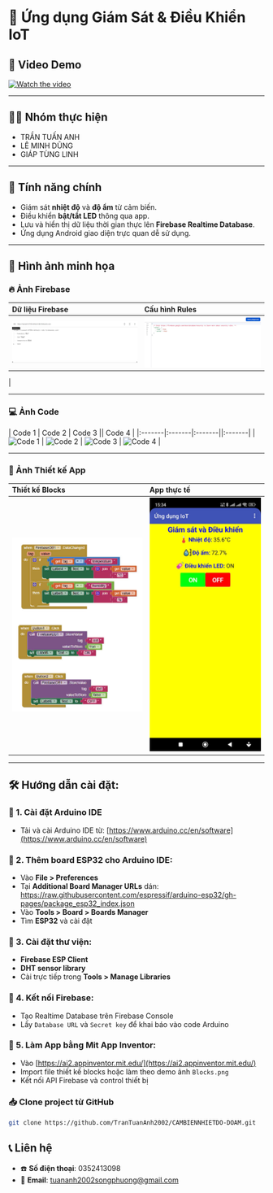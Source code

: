 
# 📱 Ứng dụng Giám Sát & Điều Khiển IoT

## 🎥 Video Demo

[![Watch the video](https://img.youtube.com/vi/WhR6thEL0Lo/hqdefault.jpg)](https://www.youtube.com/watch?v=WhR6thEL0Lo)


---

## 👨‍💻 Nhóm thực hiện

- TRẦN TUẤN ANH  
- LÊ MINH DŨNG  
- GIÁP TÙNG LINH

---

## 📌 Tính năng chính

- Giám sát **nhiệt độ** và **độ ẩm** từ cảm biến.
- Điều khiển **bật/tắt LED** thông qua app.
- Lưu và hiển thị dữ liệu thời gian thực lên **Firebase Realtime Database**.
- Ứng dụng Android giao diện trực quan dễ sử dụng.

---

## 📸 Hình ảnh minh họa

### 🔥 Ảnh Firebase
| Dữ liệu Firebase | Cấu hình Rules |
|:----------------|:---------------|
| ![Firebase Data](https://raw.githubusercontent.com/TranTuanAnh2002/CAMBIENNHIETDO-DOAM/main/dữ%20liệu%20firebase.jpg) | ![Firebase Rules](https://raw.githubusercontent.com/TranTuanAnh2002/CAMBIENNHIETDO-DOAM/main/dữ%20liệu%20rules.jpg) |
 |

---

### 💻 Ảnh Code
| Code 1 | Code 2 | Code 3 || Code 4 |
|:-------|:-------|:-------||:-------|
| ![Code 1](https://raw.githubusercontent.com/TranTuanAnh2002/CAMBIENNHIETDO-DOAM/main/ảnh%20code1.jpg) | ![Code 2](https://raw.githubusercontent.com/TranTuanAnh2002/CAMBIENNHIETDO-DOAM/main/ảnh%20code2.jpg) | ![Code 3](https://raw.githubusercontent.com/TranTuanAnh2002/CAMBIENNHIETDO-DOAM/main/ảnh%20code3.jpg) | ![Code 4](https://raw.githubusercontent.com/TranTuanAnh2002/CAMBIENNHIETDO-DOAM/main/ảnh%20code4.jpg) |

---

### 📱 Ảnh Thiết kế App
| Thiết kế Blocks |  App thực tế |
|:----------------|:------------|
| ![Blocks](https://raw.githubusercontent.com/TranTuanAnh2002/CAMBIENNHIETDO-DOAM/main/ảnh%20thiết%20kế%20blocks.jpg) | ![App](https://raw.githubusercontent.com/TranTuanAnh2002/CAMBIENNHIETDO-DOAM/main/app%20thực%20tế.jpg) |

---


## 🛠️ Hướng dẫn cài đặt:

### 📌 1. Cài đặt Arduino IDE
- Tải và cài Arduino IDE từ: [https://www.arduino.cc/en/software](https://www.arduino.cc/en/software)

### 📌 2. Thêm board ESP32 cho Arduino IDE:
- Vào **File > Preferences**
- Tại **Additional Board Manager URLs** dán: https://raw.githubusercontent.com/espressif/arduino-esp32/gh-pages/package_esp32_index.json
- Vào **Tools > Board > Boards Manager**
- Tìm **ESP32** và cài đặt

### 📌 3. Cài đặt thư viện:
- **Firebase ESP Client**
- **DHT sensor library**
- Cài trực tiếp trong **Tools > Manage Libraries**

### 📌 4. Kết nối Firebase:
- Tạo Realtime Database trên Firebase Console
- Lấy `Database URL` và `Secret key` để khai báo vào code Arduino

### 📌 5. Làm App bằng Mit App Inventor:
- Vào [https://ai2.appinventor.mit.edu/](https://ai2.appinventor.mit.edu/)
- Import file thiết kế blocks hoặc làm theo demo ảnh `Blocks.png`
- Kết nối API Firebase và control thiết bị

### 📥 Clone project từ GitHub

```bash
git clone https://github.com/TranTuanAnh2002/CAMBIENNHIETDO-DOAM.git
```

## 📞 Liên hệ
- ☎️ **Số điện thoại**: 0352413098
- 📧 **Email**: tuananh2002songphuong@gmail.com
